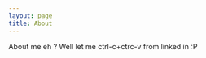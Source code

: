 ```yaml
---
layout: page
title: About
---
```


<p class="message">
About me eh ? Well let me ctrl-c+ctrc-v from linked in :P 
</p>



